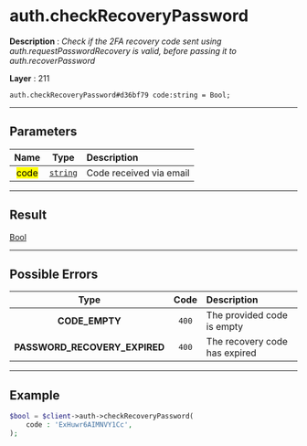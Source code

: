 # auth.checkRecoveryPassword

**Description** : *Check if the 2FA recovery code sent using auth.requestPasswordRecovery is valid, before passing it to auth.recoverPassword*

**Layer** : 211

```tl
auth.checkRecoveryPassword#d36bf79 code:string = Bool;
```

---

## Parameters

| Name | Type | Description |
| :---: | :---: | :--- |
| <mark>code</mark> | [`string`](type/string) | Code received via email |

---

## Result

[Bool](type/Bool)

---

## Possible Errors

| Type | Code | Description |
| :---: | :---: | :--- |
| **CODE_EMPTY** | `400` | The provided code is empty |
| **PASSWORD_RECOVERY_EXPIRED** | `400` | The recovery code has expired |

---

## Example

```php
$bool = $client->auth->checkRecoveryPassword(
	code : 'ExHuwr6AIMNVY1Cc',
);
```
